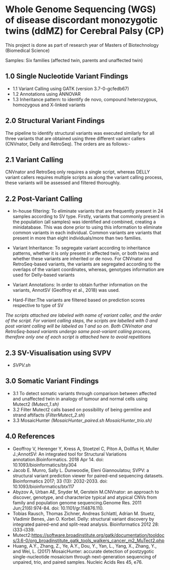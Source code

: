 # Whole Genome Sequencing (WGS) of disease discordant monozygotic twins (ddMZ) for Cerebral Palsy (CP)

This project is done as part of research year of Masters of Biotechnology (Biomedical Science) 

Samples: Six families (affected twin, parents and unaffected twin)

## 1.0 Single Nucleotide Variant Findings
- 1.1 Variant Calling using GATK (version 3.7-0-gcfedb67)
- 1.2 Annotations using ANNOVAR
- 1.3 Inheritance pattern: to identify de novo, compound heterozygous, homozygous and X-linked variants

## 2.0 Structural Variant Findings
The pipeline to identify structural variants was executed similarly for all three variants that are obtained using three different variant callers (CNVnator, Delly and RetroSeq). The orders are as follows:-

## 2.1 Variant Calling
CNVnator and RetroSeq only requires a single script, whereas DELLY variant callers requires multiple scripts as along the variant calling process, these variants will be assessed and filtered thoroughly.

## 2.2 Post-Variant Calling

- In-house filtering: To eliminate variants that are frequently present in 24 samples according to SV type. Firstly, variants that commonly present in the population (all samples) was identified and combined, creating a minidatabase. This was done prior to using this information to eliminate common variants in each individual. Common variants are variants that present in more than eight individuals/more than two families.

- Variant Inheritance: To segregate variant according to inheritance patterns, whether it is only present in affected twin, or both twins and whether these variants are inherited or de novo. For CNVnator and RetroSeq-based variants, the variants are segregated according to the overlaps of the variant coordinates, whereas, genotypes information are used for Delly-based variants

- Variant Annotations: In order to obtain further information on the variants, AnnotSV (Geoffroy et al., 2018) was used.

- Hard-Filter:The variants are filtered based on prediction scores respective to type of SV

*The scripts attached are labeled with name of variant caller, and the order of the script. For variant calling steps, the scripts are labelled with 0 and post variant calling will be labeled as 1 and so on. Both CNVnator and RetroSeq-based variants undergo same post-variant caliing process, therefore only one of each script is attached here to avoid repetitions*

## 2.3 SV-Visualisation using SVPV 
- *SVPV.sh*

## 3.0 Somatic Variant Findings
- 3.1 To detect somatic variants through comparison between affected and unaffected twin in analogy of tumour and normal cells using Mutect2 *(Mutect_1.sh)*
- 3.2 Filter Mutect2 calls based on possibility of being germline and strand aftifacts  (*FilterMutect_2.sh*)
- 3.3 MosaicHunter *(MosaicHunter_paired.sh* *MosaicHunter_trio.sh)*

## 4.0 References
- Geoffroy V, Herenger Y, Kress A, Stoetzel C, Piton A, Dollfus H, Muller J.;AnnotSV: An integrated tool for Structural Variations annotation.Bioinformatics. 2018 Apr 14. doi: 10.1093/bioinformatics/bty304
- Jacob E. Munro, Sally L. Dunwoodie, Eleni Giannoulatou; SVPV: a structural variant prediction viewer for paired-end sequencing datasets. Bioinformatics 2017; 33 (13): 2032-2033. doi: 10.1093/bioinformatics/btx117
- Abyzov A, Urban AE, Snyder M, Gerstein M.CNVnator: an approach to discover, genotype, and characterize typical and atypical CNVs from family and population genome sequencing.Genome Res. 2011 Jun;21(6):974-84. doi: 10.1101/gr.114876.110.
- Tobias Rausch, Thomas Zichner, Andreas Schlattl, Adrian M. Stuetz, Vladimir Benes, Jan O. Korbel.
Delly: structural variant discovery by integrated paired-end and split-read analysis.
Bioinformatics 2012 28: i333-i339.
- Mutect2:https://software.broadinstitute.org/gatk/documentation/tooldocs/3.6-0/org_broadinstitute_gatk_tools_walkers_cancer_m2_MuTect2.php
- Huang, A.Y., Zhang, Z., Ye, A.Y., Dou, Y., Yan, L., Yang, X., Zhang, Y., and Wei, L. (2017) MosaicHunter: accurate detection of postzygotic single-nucleotide mosaicism through next-generation sequencing of unpaired, trio, and paired samples. Nucleic Acids Res 45, e76.
